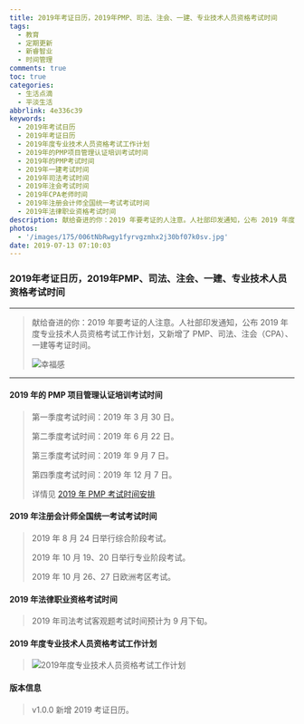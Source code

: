 ```yaml
---
title: 2019年考证日历，2019年PMP、司法、注会、一建、专业技术人员资格考试时间
tags:
  - 教育
  - 定期更新
  - 新睿智业
  - 时间管理
comments: true
toc: true
categories:
  - 生活点滴
  - 平淡生活
abbrlink: 4e336c39
keywords:
  - 2019年考试日历
  - 2019年考证日历
  - 2019年度专业技术人员资格考试工作计划
  - 2019年的PMP项目管理认证培训考试时间
  - 2019年的PMP考试时间
  - 2019年一建考试时间
  - 2019年司法考试时间
  - 2019年注会考试时间
  - 2019年CPA老师时间
  - 2019年注册会计师全国统一考试考试时间
  - 2019年法律职业资格考试时间
description: 献给奋进的你：2019 年要考证的人注意。人社部印发通知，公布 2019 年度专业技术人员资格考试工作计划，又新增了 PMP、司法、注会（CPA）、一建等考证时间。
photos:
  - '/images/175/006tNbRwgy1fyrvgzmhx2j30bf07k0sv.jpg'
date: 2019-07-13 07:10:03
---
```

<script type="text/javascript" src="/js/src/bai.js"></script>


### 2019年考证日历，2019年PMP、司法、注会、一建、专业技术人员资格考试时间
---
> 献给奋进的你：2019 年要考证的人注意。人社部印发通知，公布 2019 年度专业技术人员资格考试工作计划，又新增了 PMP、司法、注会（CPA）、一建等考证时间。
>
> ![幸福感](/images/175/006tNbRwgy1fyrvpyo7j0j30i20b4q32.jpg)

---
#### 2019 年的 PMP 项目管理认证培训考试时间
> 第一季度考试时间：2019 年 3 月 30 日。
>
> 第二季度考试时间：2019 年 6 月 22 日。
>
> 第三季度考试时间：2019 年 9 月 7 日。
>
> 第四季度考试时间：2019 年 12 月 7 日。
>
> 详情见 [2019 年 PMP 考试时间安排](/archives/9e8e6ea0.html)

#### 2019 年注册会计师全国统一考试考试时间
> 2019 年 8 月 24 日举行综合阶段考试。
>
> 2019 年 10 月 19、20 日举行专业阶段考试。
>
> 2019 年 10 月 26、27 日欧洲考区考试。

#### 2019 年法律职业资格考试时间
> 2019 年司法考试客观题考试时间预计为 9 月下旬。

#### 2019 年度专业技术人员资格考试工作计划
>
> ![2019年度专业技术人员资格考试工作计划](/images/175/006tNbRwly1fyr5nh4699j30dc2agn27.jpg)

#### 版本信息
> v1.0.0 新增 2019 考证日历。

